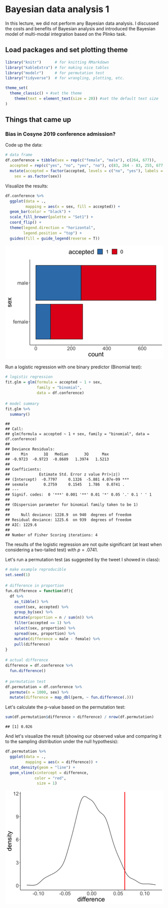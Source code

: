 # Bayesian data analysis 1

In this lecture, we did not perform any Bayesian data analysis. I discussed the costs and benefits of Bayesian analysis and introduced the Bayesian model of multi-modal integration based on the Plinko task. 

## Load packages and set plotting theme  


```r
library("knitr")      # for knitting RMarkdown 
library("kableExtra") # for making nice tables
library("modelr")     # for permutation test 
library("tidyverse")  # for wrangling, plotting, etc. 
```


```r
theme_set(
  theme_classic() + #set the theme 
    theme(text = element_text(size = 20)) #set the default text size
)
```

## Things that came up 

### Bias in Cosyne 2019 conference admission? 

Code up the data: 


```r
# data frame 
df.conference = tibble(sex = rep(c("female", "male"), c(264, 677)),
  accepted = rep(c("yes", "no", "yes", "no"), c(83, 264 - 83, 255, 677 - 255))) %>%
  mutate(accepted = factor(accepted, levels = c("no", "yes"), labels = 0:1),
    sex = as.factor(sex))
```

Visualize the results: 


```r
df.conference %>% 
  ggplot(data = .,
         mapping = aes(x = sex, fill = accepted)) + 
  geom_bar(color = "black") + 
  scale_fill_brewer(palette = "Set1") +
  coord_flip() +
  theme(legend.direction = "horizontal",
        legend.position = "top") + 
  guides(fill = guide_legend(reverse = T))
```

<img src="21-bayesian_data_analysis1_files/figure-html/bda1-04-1.png" width="672" />

Run a logistic regression with one binary predictor (Binomial test):


```r
# logistic regression
fit.glm = glm(formula = accepted ~ 1 + sex,
              family = "binomial",
              data = df.conference)

# model summary 
fit.glm %>% 
  summary()
```

```
## 
## Call:
## glm(formula = accepted ~ 1 + sex, family = "binomial", data = df.conference)
## 
## Deviance Residuals: 
##     Min       1Q   Median       3Q      Max  
## -0.9723  -0.9723  -0.8689   1.3974   1.5213  
## 
## Coefficients:
##             Estimate Std. Error z value Pr(>|z|)    
## (Intercept)  -0.7797     0.1326  -5.881 4.07e-09 ***
## sexmale       0.2759     0.1545   1.786   0.0741 .  
## ---
## Signif. codes:  0 '***' 0.001 '**' 0.01 '*' 0.05 '.' 0.1 ' ' 1
## 
## (Dispersion parameter for binomial family taken to be 1)
## 
##     Null deviance: 1228.9  on 940  degrees of freedom
## Residual deviance: 1225.6  on 939  degrees of freedom
## AIC: 1229.6
## 
## Number of Fisher Scoring iterations: 4
```

The results of the logistic regression are not quite significant (at least when considering a two-tailed test) with $p = .0741$. 

Let's run a permutation test (as suggested by the tweet I showed in class):


```r
# make example reproducible 
set.seed(1)

# difference in proportion 
fun.difference = function(df){
  df %>% 
    as_tibble() %>% 
    count(sex, accepted) %>% 
    group_by(sex) %>% 
    mutate(proportion = n / sum(n)) %>% 
    filter(accepted == 1) %>% 
    select(sex, proportion) %>% 
    spread(sex, proportion) %>% 
    mutate(difference = male - female) %>% 
    pull(difference)  
}

# actual difference 
difference = df.conference %>% 
  fun.difference()

# permutation test 
df.permutation = df.conference %>% 
  permute(n = 1000, sex) %>% 
  mutate(difference = map_dbl(perm, ~ fun.difference(.)))
```

Let's calculate the p-value based on the permutation test: 


```r
sum(df.permutation$difference > difference) / nrow(df.permutation)
```

```
## [1] 0.026
```

And let's visualize the result (showing our observed value and comparing it to the sampling distribution under the null hypothesis):  


```r
df.permutation %>% 
  ggplot(data = .,
         mapping = aes(x = difference)) +
  stat_density(geom = "line") + 
  geom_vline(xintercept = difference, 
             color = "red",
              size = 1)
```

<img src="21-bayesian_data_analysis1_files/figure-html/bda1-08-1.png" width="672" />
